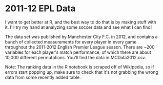 # 2011-12 EPL Data

I want to get better at R, and the best way to do that is
by making stuff with it. I'll try my hand at analyzing some 
soccer data and see what I can find! 

The data set was published by Manchester City F.C. in 2012, 
and contains a bunch of collected measurements for every 
player in every game throughout the 2011-2012 English Premier 
League season. There are ~200 variables for each player's 
match performance, of which there are about 10,000 different 
permutations. You'll find the data in MCData2012.csv.

Note: The ranking data in the R notebook 
is scraped off of Wikipedia, so if errors start popping up,
make sure to check that it's not grabbing the wrong data
from some recently added table. 
